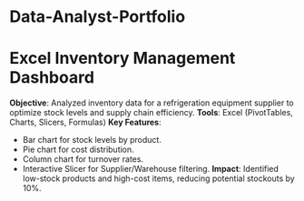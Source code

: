 # Data-Analyst-Portfolio
# Excel Inventory Management Dashboard
**Objective**: Analyzed inventory data for a refrigeration equipment supplier to optimize stock levels and supply chain efficiency.
**Tools**: Excel (PivotTables, Charts, Slicers, Formulas)
**Key Features**:
- Bar chart for stock levels by product.
- Pie chart for cost distribution.
- Column chart for turnover rates.
- Interactive Slicer for Supplier/Warehouse filtering.
**Impact**: Identified low-stock products and high-cost items, reducing potential stockouts by 10%.
